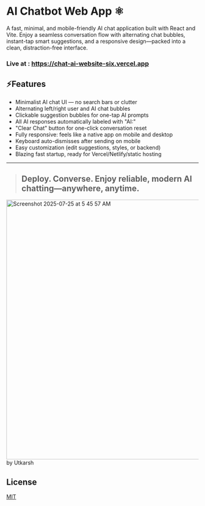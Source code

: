 # AI Chatbot Web App ⚛︎

A fast, minimal, and mobile-friendly AI chat application built with React and Vite. Enjoy a seamless conversation flow with alternating chat bubbles, instant-tap smart suggestions, and a responsive design—packed into a clean, distraction-free interface.

### Live at : https://chat-ai-website-six.vercel.app

## ⚡️Features

- Minimalist AI chat UI — no search bars or clutter
- Alternating left/right user and AI chat bubbles
- Clickable suggestion bubbles for one-tap AI prompts
- All AI responses automatically labeled with "AI:"
- "Clear Chat" button for one-click conversation reset
- Fully responsive: feels like a native app on mobile and desktop
- Keyboard auto-dismisses after sending on mobile
- Easy customization (edit suggestions, styles, or backend)
- Blazing fast startup, ready for Vercel/Netlify/static hosting

---

>## Deploy. Converse. Enjoy reliable, modern AI chatting—anywhere, anytime.
>
<img width="1218" height="679" alt="Screenshot 2025-07-25 at 5 45 57 AM" src="https://github.com/user-attachments/assets/d96ecb24-85a3-4271-8837-dea3098ff2d3" />
by Utkarsh

## License

[MIT](LICENSE)
